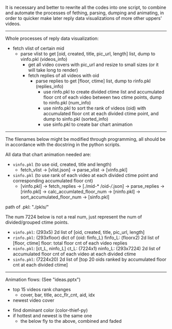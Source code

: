 It is necessary and better to rewrite all the codes into one script, to combine and automate the processes of fething, parsing, dumping and animating, in order to quicker make later reply data visualizations of more other uppers' videos.

---

Whole processes of reply data visualization:

* fetch vlist of certain mid
  * parse vlist to get [oid, created, title, pic_url, length] list, dump to vinfo.pkl (videos_info)
    * get all video covers with pic_url and resize to small sizes (or it will take long to render)
    * fetch replies of all videos with oid
      * parse replies to get [floor, ctime] list, dump to rinfo.pkl (replies_info)
        * use rinfo.pkl to create divided ctime list and accumulated floor cnt of each video between two ctime points, dump to ninfo.pkl (num_info)
        * use ninfo.pkl to sort the rank of videos (oid) with accumulated floor cnt at each divided ctime point, and dump to sinfo.pkl (sorted_info)
        * use sinfo.pkl to create bar chart animation

---

The filenames below might be modified through programming, all should  be in accordance with the docstring in the python scripts.

All data that chart animation needed are:

* `vinfo.pkl` (to use oid, created, title and length)
  * fetch_vlist -> [vlist.json] -> parse_vlist -> [vinfo.pkl]
* `sinfo.pkl` (to use rank of each video at each divided ctime point and corresponding accumulated floor cnt)
  * [vinfo.pkl] -> fetch_replies -> [./mid-* /oid-*/*.json] -> parse_replies -> [rinfo.pkl] -> calc_accumlated_floor_num -> [ninfo.pkl] -> sort_accumulated_floor_num -> [sinfo.pkl]

path of .pkl: "./pkls/"

The num 7224 below is not a real num, just represent the num of divided/grouped ctime points.

* `vinfo.pkl`: (293x5) 2d list of [oid, created, title, pic_url, length]
* `rinfo.pkl`: (293xfloor) dict of {oid: finfo_L}
           finfo_L: (floorx2) 2d list of [floor, ctime]
           floor: total floor cnt of each video replies
* `ninfo.pkl`: [ct_L, ninfo_L] 
           ct_L: (7224x1)
           ninfo_L: (293x7224) 2d list of accumulated floor cnt of each video at each divided ctime
* `sinfo.pkl`: (7224x20) 2d list of [top 20 oids ranked by accumulated floor cnt at each divided ctime]

---

Animation flows: (See "ideas.pptx")

* top 15 videos rank changes
  * cover, bar, title, acc_flr_cnt, aid, idx
* newest video cover

- find dominant color (color-thief-py)
- if hottest and newest is the same one
  - the below fly to the above, combined and faded

